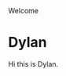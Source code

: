 <!DOCTYPE html>
<html>
<head>
<Introduction>Welcome</My Profile>
</head>
<body>

<h1>Dylan</h1>
<p>Hi this is Dylan.</p>

</body>
</html>
